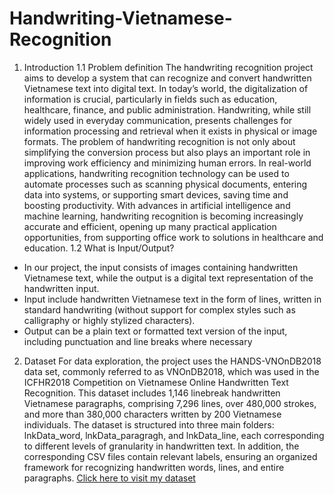 # Handwriting-Vietnamese-Recognition
1. Introduction
1.1 Problem definition
The handwriting recognition project aims to develop a system that can recognize and convert handwritten Vietnamese text into digital text. In today’s world, the digitalization of information is crucial, particularly in fields such as education, healthcare, finance, and public administration. Handwriting, while still widely used in everyday communication, presents challenges for information processing and retrieval when it exists in physical or image formats. The problem of handwriting recognition is not only about simplifying the conversion process but also plays an important role in improving work efficiency and minimizing human errors. In real-world applications, handwriting recognition technology can be used to automate processes such as scanning physical documents, entering data into systems, or supporting smart devices, saving time and boosting productivity. With advances in artificial intelligence and machine learning, handwriting recognition is becoming increasingly accurate and efficient, opening up many practical application opportunities, from supporting office work to solutions in healthcare and education.
1.2 What is Input/Output?
- In our project, the input consists of images containing handwritten Vietnamese text, while the output is a digital text representation of the handwritten input. 
- Input include handwritten Vietnamese text in the form of lines, written in standard handwriting (without support for complex styles such as calligraphy or highly stylized characters).
- Output can be a plain text or formatted text version of the input, including punctuation and line breaks where necessary

2. Dataset
For data exploration, the project uses the HANDS-VNOnDB2018 data set, commonly referred to as VNOnDB2018, which was used in the ICFHR2018 Competition on Vietnamese Online Handwritten Text Recognition. This dataset includes 1,146 linebreak handwritten Vietnamese paragraphs, comprising 7,296 lines, over 480,000 strokes, and more than 380,000 characters written by 200
Vietnamese individuals. The dataset is structured into three main folders: lnkData_word, lnkData_paragragh, and lnkData_line, each corresponding to different levels of granularity in handwritten text. In addition, the corresponding CSV files contain relevant labels, ensuring an organized framework for recognizing handwritten words, lines, and entire paragraphs.
[Click here to visit my dataset](https://sites.google.com/view/icfhr2018-vohtr-vnondb/database-tools?authuser=0&fbclid=IwY2xjawHCnBleHRuA2FlbQIxMAABHRVauAfrFEW_aIxhsBS1TF3Ed-837jq9kefr_mTYhIFRwDBDHfUfZSnhRQ_aem_dO7EvFJ5MH718zCsE9s-7A)
